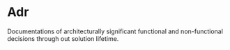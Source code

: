 # Adr

Documentations of architecturally significant functional and non-functional decisions through out solution lifetime.